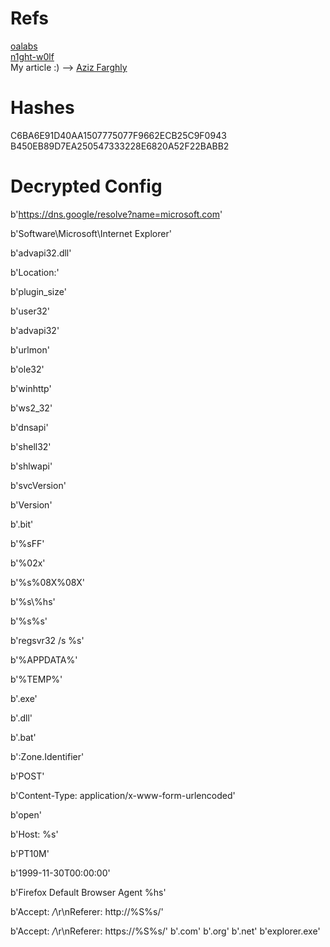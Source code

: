 # Refs
[oalabs](https://research.openanalysis.net/smoke/smokeloader/loader/config/yara/triage/2022/08/25/smokeloader.html)\
[n1ght-w0lf](https://n1ght-w0lf.github.io/malware%20analysis/smokeloader/)\
My article :) --> [Aziz Farghly](https://docs.google.com/document/d/10vH-viRghPPg-TD1K2mvOfYktkUS7oGBDVRis--Fp4M/edit?usp=drive_link)

# Hashes
C6BA6E91D40AA1507775077F9662ECB25C9F0943\
B450EB89D7EA250547333228E6820A52F22BABB2

# Decrypted Config

b'https://dns.google/resolve?name=microsoft.com'

b'Software\\Microsoft\\Internet Explorer'

b'advapi32.dll'

b'Location:'

b'plugin_size'

b'user32'

b'advapi32'

b'urlmon'

b'ole32'

b'winhttp'

b'ws2_32'

b'dnsapi'

b'shell32'

b'shlwapi'

b'svcVersion'

b'Version'

b'.bit'

b'%sFF'

b'%02x'

b'%s%08X%08X'

b'%s\\%hs'

b'%s%s'

b'regsvr32 /s %s'

b'%APPDATA%'

b'%TEMP%'

b'.exe'

b'.dll'

b'.bat'

b':Zone.Identifier'

b'POST'

b'Content-Type: application/x-www-form-urlencoded'

b'open'

b'Host: %s'

b'PT10M'

b'1999-11-30T00:00:00'

b'Firefox Default Browser Agent %hs'

b'Accept: */*\r\nReferer: http://%S%s/'

b'Accept: */*\r\nReferer: https://%S%s/'
b'.com'
b'.org'
b'.net'
b'explorer.exe'

